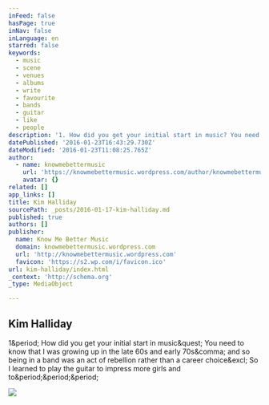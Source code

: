 ```yaml
---
inFeed: false
hasPage: true
inNav: false
inLanguage: en
starred: false
keywords:
  - music
  - scene
  - venues
  - albums
  - write
  - favourite
  - bands
  - guitar
  - like
  - people
description: '1. How did you get your initial start in music? You need to know that I was growing up in the late 60s and early 70s, and so being in a band was an act of rebellion rather than a career choice! So I learned to play the guitar to impress more girls and to...'
datePublished: '2016-01-23T16:43:29.730Z'
dateModified: '2016-01-23T11:08:25.765Z'
author:
  - name: knowmebettermusic
    url: 'https://knowmebettermusic.wordpress.com/author/knowmebettermusic/'
    avatar: {}
related: []
app_links: []
title: Kim Halliday
sourcePath: _posts/2016-01-17-kim-halliday.md
published: true
authors: []
publisher:
  name: Know Me Better Music
  domain: knowmebettermusic.wordpress.com
  url: 'http://knowmebettermusic.wordpress.com'
  favicon: 'https://s2.wp.com/i/favicon.ico'
url: kim-halliday/index.html
_context: 'http://schema.org'
_type: MediaObject

---
```

<article style=""><h1>Kim Halliday</h1><p>1&amp;period; How did you get your initial start in music&amp;quest; You need to know that I was growing up in the late 60s and early 70s&amp;comma; and so being in a band was an act of rebellion rather than a career choice&amp;excl; So I learned to play the guitar to impress more girls and to&amp;period;&amp;period;&amp;period;</p><img src="https://i2.wp.com/knowmebettermusic.files.wordpress.com/2015/01/cover-image.jpg?fit=440%2C330" /></article>